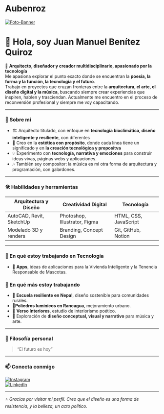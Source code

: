 # Aubenroz

<a href='https://postimg.cc/dL6Bt0vw' target='_blank'><img src='https://i.postimg.cc/dVPS67xk/Copia-de-NK-Banner-Wattpad.jpg' border='0' alt='Foto-Banner'/></a>

# 👋 Hola, soy **Juan Manuel Benítez Quiroz**

🎨 **Arquitecto, diseñador y creador multidisciplinario, apasionado por la tecnología**  
Me apasiona explorar el punto exacto donde se encuentran la **poesía, la forma y la función, la tecnología y el futuro**.  
Trabajo en proyectos que cruzan fronteras entre la **arquitectura, el arte, el diseño digital y la música**, buscando siempre crear experiencias que inspiren, hablen y trasciendan. Actualmente me encuentro en el proceso de reconversión profesional y siempre me voy capacitando.

---

### 🧭 Sobre mí
- 🏗️ Arquitecto titulado, con enfoque en **tecnología bioclimática, diseño inteligente y resiliente**, con diferentes 
- 🌱 Creo en la **estética con propósito**, donde cada línea tiene un significado y en **la creación tecnológica y propositva**
- 💡 Experimento con **tecnología, narrativa y emociones** para construir ideas vivas, páginas webs y aplicaciones.  
- 🎶 También soy compositor: la música es mi otra forma de arquitectura y programación, con galardones.

---

### 🛠️ Habilidades y herramientas
| Arquitectura y Diseño | Creatividad Digital | Tecnología |
|------------------------|--------------------|-------------|
| AutoCAD, Revit, SketchUp | Photoshop, Illustrator, Figma | HTML, CSS, JavaScript |
| Modelado 3D y renders | Branding, Concept Design | Git, GitHub, Notion |

---

### 🚀 En qué estoy trabajando en Tecnología
- 🏫 **Apps**, ideas de aplicaciones para la Vivienda Inteligente y la Tenencia Responsable de Mascotas.

### 🚀 En qué más estoy trabajando
- 🏫 **Escuela resiliente en Nepal**, diseño sostenible para comunidades rurales.
- 🌟**Poliedros lumínicos en Rancagua**, mejoramiento urbano.  
- 🌿 **Verso Interiores**, estudio de interiorismo poético.  
- 🧠 Exploración de **diseño conceptual, visual y narrativo** para música y arte.  

---

### 🌌 Filosofía personal
> “El futuro es hoy”

---

### 📫 Conecta conmigo
[![Instagram](https://img.shields.io/badge/Instagram-%40juanbenitez-blueviolet?logo=instagram)](https://instagram.com/jmaanuel_)  
[![LinkedIn](https://img.shields.io/badge/LinkedIn-Juan%20Benítez-blue?logo=linkedin)]([https://linkedin.com/juanmanuel.](https://cl.linkedin.com/in/juanmanuelben))  

---

⭐ *Gracias por visitar mi perfil. Creo que el diseño es una forma de resistencia, y la belleza, un acto político.*

